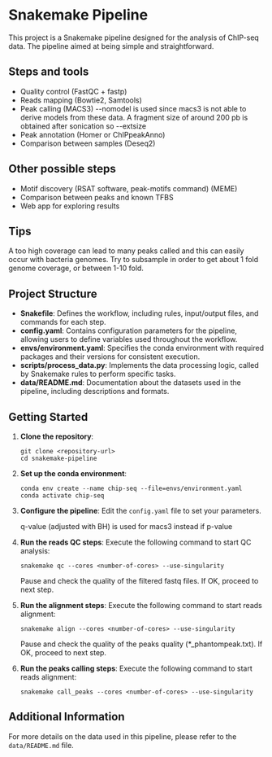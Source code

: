 # Snakemake Pipeline

This project is a Snakemake pipeline designed for the analysis of ChIP-seq data. The pipeline aimed at being simple and straightforward.

## Steps and tools
- Quality control (FastQC + fastp)
- Reads mapping (Bowtie2, Samtools)
- Peak calling (MACS3) --nomodel is used since macs3 is not able to derive models from these data. A fragment size of around 200 pb is obtained after sonication so --extsize
- Peak annotation (Homer or ChIPpeakAnno)
- Comparison between samples (Deseq2)

## Other possible steps
- Motif discovery (RSAT software, peak-motifs command) (MEME)
- Comparison between peaks and known TFBS
- Web app for exploring results

## Tips
A too high coverage can lead to many peaks called and this can easily occur with bacteria genomes. Try to subsample in order to get about 1 fold genome coverage, or between 1-10 fold.

## Project Structure

- **Snakefile**: Defines the workflow, including rules, input/output files, and commands for each step.
- **config.yaml**: Contains configuration parameters for the pipeline, allowing users to define variables used throughout the workflow.
- **envs/environment.yaml**: Specifies the conda environment with required packages and their versions for consistent execution.
- **scripts/process_data.py**: Implements the data processing logic, called by Snakemake rules to perform specific tasks.
- **data/README.md**: Documentation about the datasets used in the pipeline, including descriptions and formats.

## Getting Started

1. **Clone the repository**:
   ```
   git clone <repository-url>
   cd snakemake-pipeline
   ```

2. **Set up the conda environment**:
   ```
   conda env create --name chip-seq --file=envs/environment.yaml
   conda activate chip-seq
   ```

3. **Configure the pipeline**:
   Edit the `config.yaml` file to set your parameters.

   q-value (adjusted with BH) is used for macs3 instead if p-value

4. **Run the reads QC steps**:
   Execute the following command to start QC analysis:
   ```
   snakemake qc --cores <number-of-cores> --use-singularity
   ```
   Pause and check the quality of the filtered fastq files. If OK, proceed to next step. 

5. **Run the alignment steps**:
   Execute the following command to start reads alignment:
   ```
   snakemake align --cores <number-of-cores> --use-singularity
   ```
   Pause and check the quality of the peaks quality (*_phantompeak.txt). If OK, proceed to next step. 

6. **Run the peaks calling steps**:
   Execute the following command to start reads alignment:
   ```
   snakemake call_peaks --cores <number-of-cores> --use-singularity
   ```

## Additional Information

For more details on the data used in this pipeline, please refer to the `data/README.md` file.